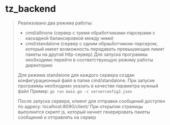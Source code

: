 # tz_backend

>Реализовано два режима работы: 
   > - cmd/allinone (сервер с тремя обработчиками-парсерами с каскадной балансировкой между ними)
   > - cmd/standalone (сервер с одним обраьботчиком-парсером, который имеет возможность передавать превышающие лимит пакеты на другой http-сервер)
>Для запуска программы необходимо перейти в соответствующую режиму работы директорию
>
>Для режима standalone для каждого сервера создан конфигурационный файл в папке cmd/standalone. При запуске программы необходимо указать в качестве параметра нужный файл
> Пример:
>    ```go run main.go -c serverconfig2.json```
>
>После запуска сервера, клиент для отправки сообщений доступен по адресу:
> localhost:8090/client/
>При открытии страницы выполнится скрипт js, который начнет генерировать пакеты сообщений и отправлять на сервер
